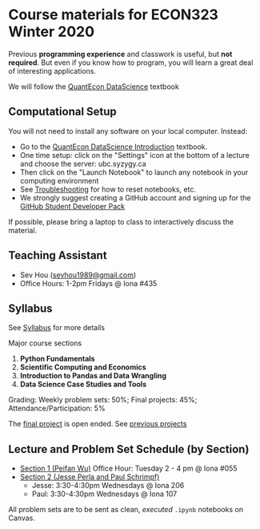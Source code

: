 # Course materials for ECON323 Winter 2020

Previous **programming experience** and classwork is useful, but **not required**.  But even if you know how to program, you will learn a great deal of interesting applications.

We will follow the [QuantEcon DataScience](https://datascience.quantecon.org/) textbook

## Computational Setup

You will not need to install any software on your local computer.  Instead:
- Go to the [QuantEcon DataScience Introduction](https://datascience.quantecon.org/introduction/) textbook.
- One time setup: click on the "Settings" icon at the bottom of a lecture and choose the server: ubc.syzygy.ca 
- Then click on the "Launch Notebook" to launch any notebook in your computing environment
- See [Troubleshooting](https://datascience.quantecon.org/introduction/troubleshooting.html) for how to reset notebooks, etc.
- We strongly suggest creating a GitHub account and signing up for the [GitHub Student Developer Pack](https://education.github.com/pack/)

If possible, please bring a laptop to class to interactively discuss the material.

## Teaching Assistant
- Sev Hou (sevhou1989@gmail.com)
- Office Hours: 1-2pm Fridays @ Iona #435

## Syllabus
See [Syllabus](syllabus.md) for more details

Major course sections
1. **Python Fundamentals**
2. **Scientific Computing and Economics**
3. **Introduction to Pandas and Data Wrangling**
4. **Data Science Case Studies and Tools**

Grading: Weekly problem sets: 50%; Final projects: 45%; Attendance/Participation: 5%

The [final project](final_project.md) is open ended. See [previous projects](https://datascience.quantecon.org/projects.html)

## Lecture and Problem Set Schedule (by Section)
- [Section 1 (Peifan Wu)](schedule_1.md) Office Hour: Tuesday 2 - 4 pm @ Iona #055
- [Section 2 (Jesse Perla and Paul Schrimpf)](schedule_2.md)
  - Jesse: 3:30-4:30pm Wednesdays @ Iona 206
  - Paul: 3:30-4:30pm Wednesdays @ Iona 107

All problem sets are to be sent as clean, *executed* `.ipynb` notebooks on Canvas.
